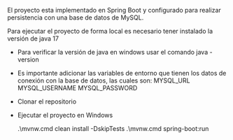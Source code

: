 El proyecto esta implementado en Spring Boot y configurado para realizar persistencia con una base de datos de MySQL.

Para ejecutar el proyecto de forma local es necesario tener instalado la versión de java 17

- Para verificar la versión de java en windows usar el comando 
  java -version

- Es importante adicionar las variables de entorno que tienen los datos de conexión con la base de datos, las cuales son:
  MYSQL_URL
  MYSQL_USERNAME
  MYSQL_PASSWORD
  
- Clonar el repositorio

- Ejecutar el proyecto en Windows

  .\mvnw.cmd clean install -DskipTests
  .\mvnw.cmd spring-boot:run


  
  

